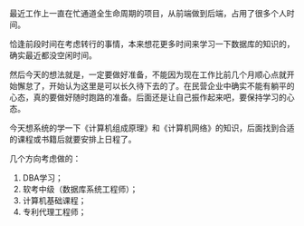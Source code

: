 最近工作上一直在忙通道全生命周期的项目，从前端做到后端，占用了很多个人时间。

恰逢前段时间在考虑转行的事情，本来想花更多时间来学习一下数据库的知识的，确实最近都没空闲时间。

然后今天的想法就是，一定要做好准备，不能因为现在工作比前几个月顺心点就开始懈怠了，开始认为这里是可以长久待下去的了。在民营企业中确实不能有躺平的心态，真的要做好随时跑路的准备。后面还是让自己振作起来吧，要保持学习的心态。

今天想系统的学一下《计算机组成原理》和《计算机网络》的知识，后面找到合适的课程或书籍后就要安排上日程了。

几个方向考虑做的：

1. DBA学习；
2. 软考中级（数据库系统工程师）；
3. 计算机基础课程；
4. 专利代理工程师；